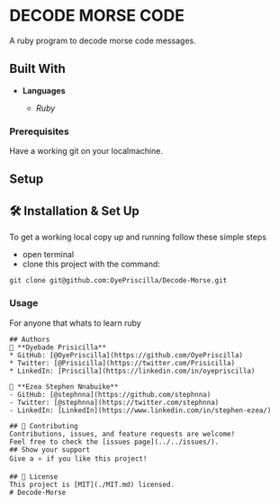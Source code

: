 # DECODE MORSE CODE

A ruby program to decode morse code messages.

## Built With

- **Languages**

  - *Ruby*

### Prerequisites

Have a working git on your localmachine.

## Setup

## 🛠 Installation & Set Up

To get a working local copy up and running follow these simple steps

- open terminal
- clone this project with the command:

```
git clone git@github.com:OyePriscilla/Decode-Morse.git
```

### Usage

For anyone that whats to learn ruby

```
## Authors
👤 **Oyebade Prisicilla**
* GitHub: [@OyePriscilla](https://github.com/OyePriscilla)
* Twitter: [@Prisicilla](https://twitter.com/Prisicilla)
* LinkedIn: [Priscilla](https://linkedin.com/in/oyepriscilla)

👤 **Ezea Stephen Nnabuike**
- GitHub: [@stephnna](https://github.com/stephnna)
- Twitter: [@stephnna](https://twitter.com/stephnna)
- LinkedIn: [LinkedIn](https://www.linkedin.com/in/stephen-ezea/)

## 🤝 Contributing
Contributions, issues, and feature requests are welcome!
Feel free to check the [issues page](../../issues/).
## Show your support
Give a ⭐️ if you like this project!

## 📝 License
This project is [MIT](./MIT.md) licensed.
# Decode-Morse
